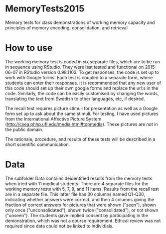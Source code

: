 # MemoryTests2015
Memory tests for class demonstrations of working memory capacity and principles of memory encoding, consolidation, and retrieval

# How to use
The working memory test is coded in six separate files, which are to be run in sequence using RStudio. They were last tested and functional on 2015-06-07 in RStudio version 0.98.1103. To get responses, the code is set up to work with Google forms. Each test is coupled to a separate form, where students can enter their responses. It is recommended that any new user of this code should set up their own google forms and replace the url:s in the code. Similarly, the code can be easily customised by changing the words, translating the text from Swedish to other languages, etc, if desired. 

The recall test requires picture stimuli for presentation as well as a Google form set up to ask about the same stimuli. For testing, I have used pictures from the International Affective Picture System (http://csea.phhp.ufl.edu/media.html#topmedia). These pictures are not in the public domain. 

The rationale, procedure, and results of these tests will be described in a short scientific communication.

# Data
The subfolder Data contains deidentified results from the memory tests when tried with 11 medical students. There are 4 separate files for the working memory tests with 5, 7, 9, and 11 items. Results from the recall test are in a separate file. This latter file has 30 columns named Q1-Q30, indicating whether answers were correct, and then 4 columns giving the fraction of correct answers for pictures that were shown ("seen"), shown only once ("unconsolidated"), shown twice ("consolidated"), or not shown ("unseen"). The students gave implied consent by participating in the demonstration, which was not a course requirement. Ethical review was not required since data could not be linked to individials.
